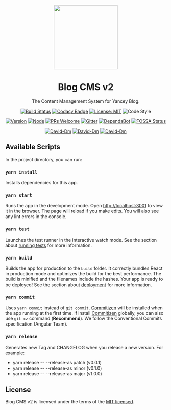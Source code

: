 <p align="center">
  <a href="http://ant.design">
    <img width="200" src="https://static.yancey.app/logo_avatar.jpg">
  </a>
</p>

<h1 align="center">Blog CMS v2</h1>

<div align="center">

The Content Management System for Yancey Blog.

[![Build Status](https://travis-ci.com/Yancey-Blog/blog-cms-v2.svg?branch=master)](https://travis-ci.com/Yancey-Blog/blog-cms-v2)
[![Codacy Badge](https://api.codacy.com/project/badge/Grade/8301052718f145cb9be68a6a28717f41)](https://www.codacy.com/app/YanceyOfficial/blog-cms-v2?utm_source=github.com&utm_medium=referral&utm_content=Yancey-Blog/blog-cms-v2&utm_campaign=Badge_Grade)
[![License: MIT](https://img.shields.io/badge/License-MIT-green.svg)](https://opensource.org/licenses/MIT)
![Code Style](https://camo.githubusercontent.com/c83b8df34339bd302b7fd3fbb631f99ba25f87f8/68747470733a2f2f696d672e736869656c64732e696f2f62616467652f636f64655f7374796c652d70726574746965722d6666363962342e737667)

[![Version](https://img.shields.io/badge/version-0.1.1-blue.svg)](https://github.com/Yancey-Blog/blog-cms-v2)
[![Node](https://img.shields.io/badge/node-%3E%3D10.0.0-orange.svg)](https://github.com/Yancey-Blog/blog-cms-v2)
[![PRs Welcome](https://img.shields.io/badge/PRs-welcome-green.svg)](https://github.com/Yancey-Blog/BLOG_FE/pulls)
[![Gitter](https://badges.gitter.im/yancey-official/community.svg)](https://gitter.im/yancey-official/community?utm_source=badge&utm_medium=badge&utm_campaign=pr-badge)
[![DependaBot](https://camo.githubusercontent.com/1fe7004c016a5ab641008b9579409c784eaa1725/68747470733a2f2f696d672e736869656c64732e696f2f62616467652f446570656e6461626f742d656e61626c65642d626c75652e737667)](https://dependabot.com/)
[![FOSSA Status](https://app.fossa.com/api/projects/git%2Bgithub.com%2FYancey-Blog%2Fblog-cms-v2.svg?type=shield)](https://app.fossa.com/projects/git%2Bgithub.com%2FYancey-Blog%2Fblog-cms-v2?ref=badge_shield)

[![David-Dm](https://david-dm.org/Yancey-Blog/blog-cms-v2.svg)](https://david-dm.org/Yancey-Blog/blog-cms-v2)
[![David-Dm](https://david-dm.org/Yancey-Blog/blog-cms-v2/dev-status.svg)](https://david-dm.org/ant-design/ant-design?type=dev)
[![David-Dm](https://david-dm.org/Yancey-Blog/blog-cms-v2/peer-status.svg)](https://david-dm.org/ant-design/ant-design?type=peer)

</div>

## Available Scripts

In the project directory, you can run:

### `yarn install`

Installs dependencies for this app.

### `yarn start`

Runs the app in the development mode. Open [http://localhost:3001](http://localhost:3001) to view it in the browser. The page will reload if you make edits. You will also see any lint errors in the console.

### `yarn test`

Launches the test runner in the interactive watch mode. See the section about [running tests](https://facebook.github.io/create-react-app/docs/running-tests) for more information.

### `yarn build`

Builds the app for production to the `build` folder. It correctly bundles React in production mode and optimizes the build for the best performance. The build is minified and the filenames include the hashes. Your app is ready to be deployed! See the section about [deployment](https://facebook.github.io/create-react-app/docs/deployment) for more information.

### `yarn commit`

Uses `yarn commit` instead of `git commit`. [Commitizen](https://github.com/commitizen/cz-cli) will be installed when the app running at the first time. If install [Commitizen](https://github.com/commitizen/cz-cli) globally, you can also use `git cz` command (**Recommend**). We follow the Conventional Commits specification (Angular Team).

### `yarn release`

Generates new Tag and CHANGELOG when you release a new version. For example:

- yarn release -- --release-as patch (v0.0.1)
- yarn release -- --release-as minor (v0.1.0)
- yarn release -- --release-as major (v1.0.0)

## License

Blog CMS v2 is licensed under the terms of the [MIT licensed](https://opensource.org/licenses/MIT).
